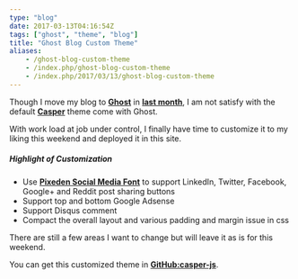 ```yaml
---
type: "blog"
date: 2017-03-13T04:16:54Z
tags: ["ghost", "theme", "blog"]
title: "Ghost Blog Custom Theme"
aliases:
    - /ghost-blog-custom-theme
    - /index.php/ghost-blog-custom-theme
    - /index.php/2017/03/13/ghost-blog-custom-theme
---
```


Though I move my blog to __[Ghost](//ghost.org)__ in __[last month](/blog/ghost-blog-from-wordpress)__, I am not satisfy with the default  __[Casper](//github.com/TryGhost/Casper)__ theme come with Ghost.
<!--more-->

With work load at job under control, I finally have time to customize it to my liking this weekend and deployed it in this site.

##### Highlight of Customization

- Use __[Pixeden Social Media Font](//www.pixeden.com/icon-fonts/social-icon-font-set)__ to support LinkedIn, Twitter, Facebook, Google+ and Reddit post sharing buttons
- Support top and bottom Google Adsense
- Support Disqus comment
- Compact the overall layout and various padding and margin issue in css

There are still a few areas I want to change but will leave it as is for this weekend.

You can get this customized theme in __[GitHub:casper-js](//github.com/J-Siu/casper-js)__.
